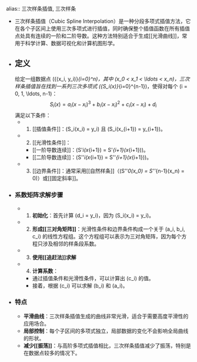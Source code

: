 alias:: 三次样条插值, 三次样条

- 三次样条插值（Cubic Spline Interpolation）是一种分段多项式插值方法，它在各个子区间上使用三次多项式进行插值，同时确保整个插值函数在所有插值点处具有连续的一阶和二阶导数。这种方法特别适合于生成[[光滑曲线]]，常用于科学计算、数据可视化和计算机图形学。
- ## 定义
  给定一组数据点 \(\{(x_i, y_i)\}_{i=0}^n\)，其中 \(x_0 < x_1 < \ldots < x_n\)，三次样条插值旨在找到一系列三次多项式 \(\{S_i(x)\}_{i=0}^{n-1}\)，使得对每个 \(i = 0, 1, \ldots, n-1\)：
  $$ S_i(x) = a_i(x - x_i)^3 + b_i(x - x_i)^2 + c_i(x - x_i) + d_i $$
  满足以下条件：
	- 1. [[插值条件]]：\(S_i(x_i) = y_i\) 且 \(S_i(x_{i+1}) = y_{i+1}\)。
	- 2. [[光滑性条件]]：
		- [[一阶导数连续]]：\(S'_i(x_{i+1}) = S'_{i+1}(x_{i+1})\)。
		- [[二阶导数连续]]：\(S''_i(x_{i+1}) = S''_{i+1}(x_{i+1})\)。
	- 3. [[边界条件]]：通常采用[[自然样条]]（\(S''_0(x_0) = S''_{n-1}(x_n) = 0\)）或[[固定斜率]]。
- ### 系数矩阵求解步骤
	- 1. **初始化**：首先计算 \(d_i = y_i\)，因为 \(S_i(x_i) = y_i\)。
	- 2. **形成[[三对角矩阵]]**：光滑性条件和边界条件构成一个关于 \(a_i, b_i, c_i\) 的线性方程组。这个方程组可以表示为三对角矩阵，因为每个方程只涉及相邻的样条段系数。
	- 3. **使用[[追赶法]]求解**
	- 4. **计算系数**：
		- 通过插值条件和光滑性条件，可以计算出 \(c_i\) 的值。
		- 接着，根据 \(c_i\) 可以求解 \(b_i\) 和 \(a_i\)。
- ### 特点
	- **平滑曲线**：三次样条插值生成的曲线非常光滑，适合于需要高度平滑性的应用场合。
	- **局部控制**：每个子区间的多项式独立，局部数据的变化不会影响全局曲线的形状。
	- **减少[[振荡]]**：与高阶多项式插值相比，三次样条插值减少了振荡，特别是在数据点较多的情况下。